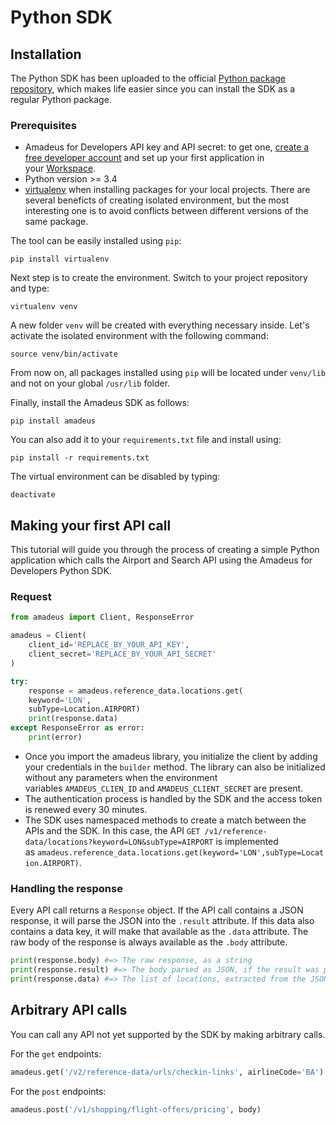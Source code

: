 # Python SDK

## Installation

The Python SDK has been uploaded to the official [Python package
repository](https://pypi.org/project/amadeus/), which makes life easier since
you can install the SDK as a regular Python package.

### Prerequisites

-  Amadeus for Developers API key and API secret: to get one, [create a free developer account](https://developers.amadeus.com/register) and set up your first application in your [Workspace](https://developers.amadeus.com/my-apps).
- Python version >= 3.4
- [virtualenv](https://virtualenv.pypa.io/en/latest/) when installing packages for your local projects. There are several beneficts of creating isolated environment, but the most interesting one is to avoid conflicts between different versions of the same package. 

The tool can be easily installed using `pip`:

```text
pip install virtualenv
```

Next step is to create the environment. Switch to your project repository and type:

```text
virtualenv venv
```

A new folder `venv` will be created with everything necessary inside. Let's activate the isolated environment with the following command:

```text
source venv/bin/activate
```

From now on, all packages installed using `pip` will be located under `venv/lib` and not on your global `/usr/lib` folder.

Finally, install the Amadeus SDK as follows:

```text
pip install amadeus
```

You can also add it to your `requirements.txt` file and install using:

```text
pip install -r requirements.txt
```

The virtual environment can be disabled by typing:

```text
deactivate
```



## Making your first API call 

This tutorial will guide you through the process of creating a simple Python application which calls the Airport and Search API using the Amadeus for Developers Python SDK.

### Request

```python
from amadeus import Client, ResponseError

amadeus = Client(
    client_id='REPLACE_BY_YOUR_API_KEY',
    client_secret='REPLACE_BY_YOUR_API_SECRET'
)

try:
    response = amadeus.reference_data.locations.get(
    keyword='LON',
    subType=Location.AIRPORT)    
    print(response.data)
except ResponseError as error:
    print(error)
```

- Once you import the amadeus library, you initialize the client by adding your credentials in the `builder` method. The library can also be initialized without any parameters when the environment variables `AMADEUS_CLIEN_ID` and `AMADEUS_CLIENT_SECRET` are present.
- The authentication process is handled by the SDK and the access token is renewed every 30 minutes.
- The SDK uses namespaced methods to create a match between the APIs and the SDK. In this case, the API `GET /v1/reference-data/locations?keyword=LON&subType=AIRPORT` is implemented as `amadeus.reference_data.locations.get(keyword='LON',subType=Location.AIRPORT)`.

### Handling the response  

Every API call returns a `Response` object. If the API call contains a JSON response, it will parse the JSON into the `.result` attribute. If this data also contains a data key, it will make that available as the `.data` attribute. The raw body of the response is always available as the `.body` attribute.

```python
print(response.body) #=> The raw response, as a string
print(response.result) #=> The body parsed as JSON, if the result was parsable
print(response.data) #=> The list of locations, extracted from the JSON
```

## Arbitrary API calls

You can call any API not yet supported by the SDK by making arbitrary calls.

For the `get` endpoints:

```python
amadeus.get('/v2/reference-data/urls/checkin-links', airlineCode='BA')


```

For the `post` endpoints:

```python
amadeus.post('/v1/shopping/flight-offers/pricing', body)

```